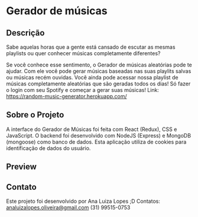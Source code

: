 

# Gerador de músicas

## Descrição

Sabe aquelas horas que a gente está cansado de escutar as mesmas playlists ou quer conhecer músicas completamente diferentes?

Se você conhece esse sentimento, o Gerador de músicas aleatórias pode te ajudar.
Com ele você pode gerar músicas baseadas nas suas playlits salvas ou músicas recém ouvidas.
Você ainda pode acessar nossa playlist de músicas completamente aleatórias que são geradas todos os dias!
Só fazer o login com seu Spotify e começar a gerar suas músicas!
Link: https://random-music-generator.herokuapp.com/

## Sobre o Projeto

A interface do Gerador de Músicas foi feita com React (Redux), CSS e JavaScript.
O backend foi desenvolvido com NodeJS (Express) e MongoDB (mongoose) como banco de dados.
Esta aplicação utiliza de cookies para identificação de dados do usuário.

## Preview


## Contato

Este projeto foi desenvolvido por Ana Luiza Lopes ;D 
Contatos:
analuizalopes.oliveira@gmail.com
(31) 99515-0753
